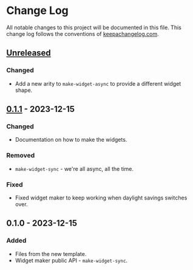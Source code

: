 # Change Log
All notable changes to this project will be documented in this file. This change log follows the conventions of [keepachangelog.com](http://keepachangelog.com/).

## [Unreleased]
### Changed
- Add a new arity to `make-widget-async` to provide a different widget shape.

## [0.1.1] - 2023-12-15
### Changed
- Documentation on how to make the widgets.

### Removed
- `make-widget-sync` - we're all async, all the time.

### Fixed
- Fixed widget maker to keep working when daylight savings switches over.

## 0.1.0 - 2023-12-15
### Added
- Files from the new template.
- Widget maker public API - `make-widget-sync`.

[Unreleased]: https://sourcehost.site/your-name/optimal-alphabetic-encode/compare/0.1.1...HEAD
[0.1.1]: https://sourcehost.site/your-name/optimal-alphabetic-encode/compare/0.1.0...0.1.1
